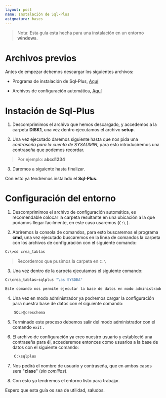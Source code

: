 ```yaml
---
layout: post
name: Instalación de Sql-Plus
asignatura: bases
---
```


> Nota: Esta guía esta hecha para una instalación en un entorno **windows**.

# Archivos previos

Antes de empezar debemos descargar los siguientes archivos:

- Programa de instalación de Sql-Plus, [Aquí](https://drive.google.com/file/d/1nNfBNswMoRg5OufCs6qOBlr1Hh1s7isq/view?usp=sharing)

- Archivos de configuración automática, [Aquí]({{site.baseurl}}/assets/recursos/SqlPlus_archivos/crea_tablas.rar)

# Instación de Sql-Plus

1. Descomprimimos el archivo que hemos descargado, y accedemos a la carpeta **DISK1**, una vez dentro ejecutamos el archivo **setup**.

2. Una vez ejecutado daremos siguiente hasta que nos pida una _contraseña para la cuenta de SYSADMIN_, para esto introduciremos una contraseña que podemos recordar.

> Por ejemplo: **abcd1234**

3. Daremos a siguiente hasta finalizar.

Con esto ya tendremos instalado el **Sql-Plus**.

# Configuración del entorno

1. Descomprimimos el archivo de configuración automática, es recomendable colocar la carpeta resultante en una ubicación a la que podamos llegar facilmente, en este caso usaremos (`C:\` ).

2. Abriremos la consola de comandos, para esto buscaremos el programa **cmd**, una vez ejecutado buscaremos en la linea de comandos la carpeta con los archivos de configuración con el siguiente comando:

```bash
C:\>cd crea_tablas
```

> Recordemos que pusimos la carpeta en `C:\`

3. Una vez dentro de la carpeta ejecutamos el siguiente comando:

```bash
C:\crea_tablas>sqlplus "\as SYSDBA"

Este comando nos permite ejecutar la base de datos en modo administrador.
```

4. Una vez en modo administrador ya podremos cargar la configuración para nuestra base de datos con el siguiente comando:

```bash
    SQL>@creschema
```
5. Terminado este proceso debemos salir del modo administrador con el comando `exit` .

6. El archivo de configuración ya creo nuestro usuario y estableció una contraseña para él, accederemos entonces como usuarios a la base de datos con el siguiente comando:

```bash
    C:\sqlplus
```
7. Nos pedirá el nombre de usuario y contraseña, que en ambos casos sera "**clase**" (_sin comillas_).

8. Con esto ya tendremos el entorno listo para trabajar.

Espero que esta guía os sea de utilidad, saludos.


